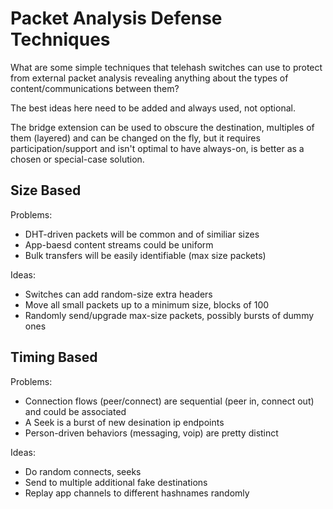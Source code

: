 Packet Analysis Defense Techniques
==================================

What are some simple techniques that telehash switches can use to protect from external packet analysis revealing anything about the types of content/communications between them?

The best ideas here need to be added and always used, not optional.

The bridge extension can be used to obscure the destination, multiples of them (layered) and can be changed on the fly, but it requires participation/support and isn't optimal to have always-on, is better as a chosen or special-case solution.

## Size Based

Problems: 

- DHT-driven packets will be common and of similiar sizes
- App-baesd content streams could be uniform
- Bulk transfers will be easily identifiable (max size packets)

Ideas: 

- Switches can add random-size extra headers
- Move all small packets up to a minimum size, blocks of 100
- Randomly send/upgrade max-size packets, possibly bursts of dummy ones

## Timing Based

Problems:

- Connection flows (peer/connect) are sequential (peer in, connect out) and could be associated
- A Seek is a burst of new desination ip endpoints
- Person-driven behaviors (messaging, voip) are pretty distinct

Ideas:

- Do random connects, seeks
- Send to multiple additional fake destinations
- Replay app channels to different hashnames randomly